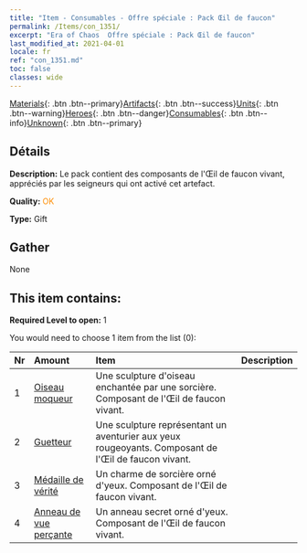 ```yaml
---
title: "Item - Consumables - Offre spéciale : Pack Œil de faucon"
permalink: /Items/con_1351/
excerpt: "Era of Chaos  Offre spéciale : Pack Œil de faucon"
last_modified_at: 2021-04-01
locale: fr
ref: "con_1351.md"
toc: false
classes: wide
---
```

 [Materials](/fr/Items/){: .btn .btn--primary}[Artifacts](/fr/Items/Artifacts/){: .btn .btn--success}[Units](/fr/Items/Units/){: .btn .btn--warning}[Heroes](/fr/Items/Heroes/){: .btn .btn--danger}[Consumables](/fr/Items/Consumables/){: .btn .btn--info}[Unknown](/fr/Items/Unknown/){: .btn .btn--primary}

## Détails
 **Description:** Le pack contient des composants de l'Œil de faucon vivant, appréciés par les seigneurs qui ont activé cet artefact.

 **Quality:** <span style="color: #FF8C00">OK</span>

 **Type:** Gift

## Gather

  None

## This item contains:

 **Required Level to open:** 1

 You would need to choose 1 item from the list (0):

  | Nr | Amount |     Item    | Description |
  |:---|:-------|:------------|:-----------:|
  | 1 | [Oiseau moqueur](/fr/Items/art_132/) | Une sculpture d'oiseau enchantée par une sorcière. Composant de l'Œil de faucon vivant. | 
  | 2 | [Guetteur](/fr/Items/art_133/) | Une sculpture représentant un aventurier aux yeux rougeoyants. Composant de l'Œil de faucon vivant. | 
  | 3 | [Médaille de vérité](/fr/Items/art_134/) | Un charme de sorcière orné d'yeux. Composant de l'Œil de faucon vivant. | 
  | 4 | [Anneau de vue perçante](/fr/Items/art_135/) | Un anneau secret orné d'yeux. Composant de l'Œil de faucon vivant. | 
